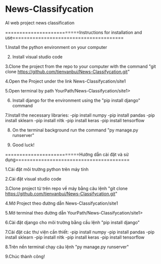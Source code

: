 # News-Classifycation
AI web project news classification


==========================Instructions for installation and use=======================================


1.Install the python environment on your computer


2. Install visual studio code


3.Clone the project from the repo to your computer with the command "git clone https://github.com/tienvanbui/News-Classifycation.git"


4.Open the Project under the link News-Classifycation/site1


5.Open terminal by path YourPath/News-Classifycation/site1>


6. Install django for the environment using the "pip install django" command


7.Install the necessary libraries:
-pip install numpy
-pip install pandas
-pip install sklearn
-pip install nltk
-pip install keras
-pip install tensorflow


8. On the terminal background run the command "py manage.py runserver"


9. Good luck!



==========================Hướng dẫn cài đặt và sử dụng========================================


1.Cài đặt môi trường python trên máy tính


2.Cài đặt visual studio code 


3.Clone project từ trên repo về máy bằng câu lệnh "git clone https://github.com/tienvanbui/News-Classifycation.git"


4.Mở Project theo đường dẫn News-Classifycation/site1


5.Mở terminal theo đường dẫn YourPath/News-Classifycation/site1>


6.Cài đặt django cho môi trường bằng cầu lệnh "pip install django"


7.Cài đặt các thư viện cần thiết:
-pip install numpy
-pip install pandas
-pip install sklearn
-pip install nltk
-pip install keras
-pip install tensorflow


8.Trên nền terminal chạy câu lệnh "py manage.py runserver"


9.Chúc thành công!
